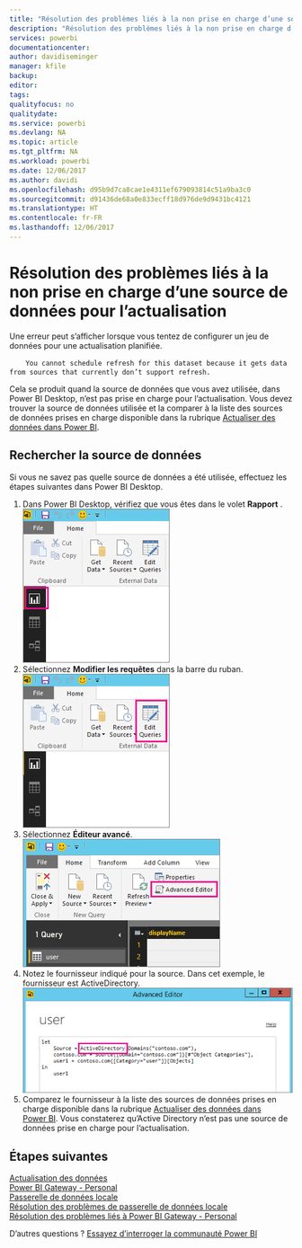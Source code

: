 ```yaml
---
title: "Résolution des problèmes liés à la non prise en charge d’une source de données pour l’actualisation"
description: "Résolution des problèmes liés à la non prise en charge d’une source de données pour l’actualisation"
services: powerbi
documentationcenter: 
author: davidiseminger
manager: kfile
backup: 
editor: 
tags: 
qualityfocus: no
qualitydate: 
ms.service: powerbi
ms.devlang: NA
ms.topic: article
ms.tgt_pltfrm: NA
ms.workload: powerbi
ms.date: 12/06/2017
ms.author: davidi
ms.openlocfilehash: d95b9d7ca8cae1e4311ef679093814c51a9ba3c0
ms.sourcegitcommit: d91436de68a0e833ecff18d976de9d9431bc4121
ms.translationtype: HT
ms.contentlocale: fr-FR
ms.lasthandoff: 12/06/2017
---
```

# <a name="troubleshooting-unsupported-data-source-for-refresh"></a>Résolution des problèmes liés à la non prise en charge d’une source de données pour l’actualisation
Une erreur peut s’afficher lorsque vous tentez de configurer un jeu de données pour une actualisation planifiée.

        You cannot schedule refresh for this dataset because it gets data from sources that currently don’t support refresh.

Cela se produit quand la source de données que vous avez utilisée, dans Power BI Desktop, n’est pas prise en charge pour l’actualisation. Vous devez trouver la source de données utilisée et la comparer à la liste des sources de données prises en charge disponible dans la rubrique [Actualiser des données dans Power BI](refresh-data.md). 

## <a name="find-the-data-source"></a>Rechercher la source de données
Si vous ne savez pas quelle source de données a été utilisée, effectuez les étapes suivantes dans Power BI Desktop.  

1. Dans Power BI Desktop, vérifiez que vous êtes dans le volet **Rapport** .  
   ![](media/service-admin-troubleshoot-unsupported-data-source-for-refresh/tshoot-report-pane.png)
2. Sélectionnez **Modifier les requêtes** dans la barre du ruban.  
   ![](media/service-admin-troubleshoot-unsupported-data-source-for-refresh/tshoot-edit-queries.png)
3. Sélectionnez **Éditeur avancé**.  
   ![](media/service-admin-troubleshoot-unsupported-data-source-for-refresh/tshoot-advanced-editor.png)
4. Notez le fournisseur indiqué pour la source.  Dans cet exemple, le fournisseur est ActiveDirectory.  
   ![](media/service-admin-troubleshoot-unsupported-data-source-for-refresh/tshoot-provider.png)
5. Comparez le fournisseur à la liste des sources de données prises en charge disponible dans la rubrique [Actualiser des données dans Power BI](refresh-data.md).  Vous constaterez qu’Active Directory n’est pas une source de données prise en charge pour l’actualisation.  

## <a name="next-steps"></a>Étapes suivantes
[Actualisation des données](refresh-data.md)  
[Power BI Gateway - Personal](personal-gateway.md)  
[Passerelle de données locale](service-gateway-onprem.md)  
[Résolution des problèmes de passerelle de données locale](service-gateway-onprem-tshoot.md)  
[Résolution des problèmes liés à Power BI Gateway - Personal](service-admin-troubleshooting-power-bi-personal-gateway.md)  

D’autres questions ? [Essayez d’interroger la communauté Power BI](http://community.powerbi.com/)

